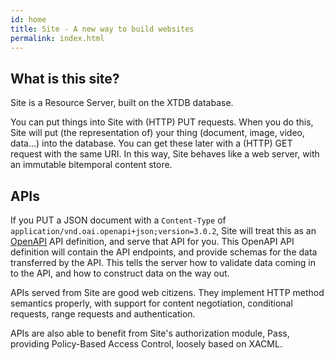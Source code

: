 ```yaml
---
id: home
title: Site - A new way to build websites
permalink: index.html
---
```


<HomepageHero />

## What is this site?

Site is a Resource Server, built on the XTDB database.

You can put things into Site with (HTTP) PUT requests. When you do this, Site will put (the representation of) your thing (document, image, video, data…) into the database. You can get these later with a (HTTP) GET request with the same URI. In this way, Site behaves like a web server, with an immutable bitemporal content store.

## APIs

If you PUT a JSON document with a `Content-Type` of
`application/vnd.oai.openapi+json;version=3.0.2`, Site will treat this as an
[OpenAPI](https://www.openapis.org/) API definition, and serve that API for
you. This OpenAPI API definition will contain the API endpoints, and provide
schemas for the data transferred by the API. This tells the server how to
validate data coming in to the API, and how to construct data on the way out.

APIs served from Site are good web citizens. They implement HTTP method
semantics properly, with support for content negotiation, conditional requests,
range requests and authentication.

APIs are also able to benefit from Site's authorization module, Pass, providing
Policy-Based Access Control, loosely based on XACML.
